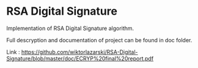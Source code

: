 # RSA Digital Signature
Implementation of RSA Digital Signature algorithm.

Full descryption and documentation of project can be found in doc folder.

Link : https://github.com/wiktorlazarski/RSA-Digital-Signature/blob/master/doc/ECRYP%20final%20report.pdf
